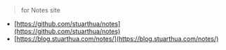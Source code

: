 > for Notes site

* [https://github.com/stuarthua/notes](https://github.com/stuarthua/notes)
* [https://blog.stuarthua.com/notes/](https://blog.stuarthua.com/notes/)
